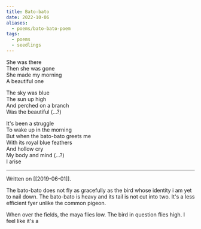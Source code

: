 ```yaml
---
title: Bato-bato
date: 2022-10-06
aliases:
  - poems/bato-bato-poem
tags:
  - poems
  - seedlings
---
```

She was there  
Then she was gone  
She made my morning  
A beautiful one  

The sky was blue  
The sun up high  
And perched on a branch  
Was the beautiful (...?)  

It's been a struggle  
To wake up in the morning  
But when the bato-bato greets me  
With its royal blue feathers  
And hollow cry  
My body and mind (...?)  
I arise  

---
Written on [[2019-06-01]].

The bato-bato does not fly as gracefully as the bird whose identity i am yet to nail down. The bato-bato is heavy and its tail is not cut into two. It's a less efficient fyer unlike the common pigeon.

When over the fields, the maya flies low. The bird in question flies high. I feel like it's a